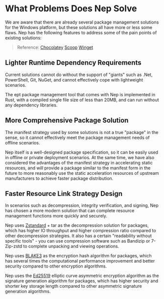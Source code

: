 # What Problems Does Nep Solve
We are aware that there are already several package management solutions for the Windows platform, but these solutions all have more or less some flaws. Nep has the following features to address some of the pain points of existing solutions:

> Reference: [Chocolatey](https://chocolatey.org/) [Scoop](https://scoop.sh/) [Winget](https://github.com/microsoft/winget-cli)

## Lighter Runtime Dependency Requirements
Current solutions cannot do without the support of "giants" such as .Net, PowerShell, Git, NuGet, and cannot effectively cope with lightweight scenarios.

The ept package management tool that comes with Nep is implemented in Rust, with a compiled single file size of less than 20MB, and can run without any dependency libraries.

## More Comprehensive Package Solution
The manifest strategy used by some solutions is not a true "package" in the sense, so it cannot effectively meet the package management needs of offline scenarios.

Nep itself is a well-designed package specification, so it can be easily used in offline or private deployment scenarios. At the same time, we have also considered the advantages of the manifest strategy in accelerating static resources, and will provide a package similar to the manifest form in the future to more reasonably use the static acceleration resources of upstream manufacturers to achieve faster package distribution.

## Faster Resource Link Strategy Design
In scenarios such as decompression, integrity verification, and signing, Nep has chosen a more modern solution that can complete resource management functions more quickly and securely.

Nep uses [Zstandard](https://github.com/facebook/zstd) + tar as the decompression solution for packages, which has higher IO throughput and higher compression ratio compared to other decompression strategies. It also has a certain "readability without specific tools" - you can use compression software such as Bandizip or 7-Zip-zstd to complete unpacking and viewing operations.

Nep uses [BLAKE3](https://github.com/BLAKE3-team/BLAKE3) as the encryption hash algorithm for packages, which has several times the computational performance improvement and better security compared to other encryption algorithms.

Nep uses the [Ed25519](https://ed25519.cr.yp.to/) elliptic curve asymmetric encryption algorithm as the signature generation algorithm for packages, which has higher security and shorter key storage length compared to other asymmetric signature generation algorithms.
